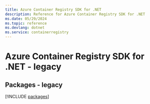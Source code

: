 ```yaml
---
title: Azure Container Registry SDK for .NET
description: Reference for Azure Container Registry SDK for .NET
ms.date: 05/29/2024
ms.topic: reference
ms.devlang: dotnet
ms.service: containerregistry
---
```

# Azure Container Registry SDK for .NET - legacy
## Packages - legacy
[!INCLUDE [packages](container-registry-index.md)]
